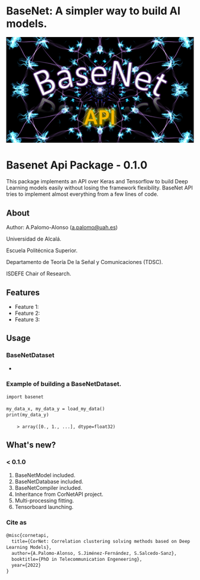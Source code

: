 # BaseNet: A simpler way to build AI models.

<p align="center">
    <img src="./doc/multimedia/basenet_logo.png">

# Basenet Api Package - 0.1.0

This package implements an API over Keras and Tensorflow to build Deep Learning models easily without losing the
framework flexibility. BaseNet API tries to implement almost everything from a few lines of code.

## About ##

Author: A.Palomo-Alonso (a.palomo@uah.es)

Universidad de Alcalá.

Escuela Politécnica Superior.

Departamento de Teoría De la Señal y Comunicaciones (TDSC).

ISDEFE Chair of Research.

## Features

* Feature 1:
* Feature 2:
* Feature 3:

## Usage
### BaseNetDataset

*

### Example of building a BaseNetDataset.

    import basenet

    my_data_x, my_data_y = load_my_data()
    print(my_data_y)

        > array([0., 1., ...], dtype=float32)



## What's new?

### < 0.1.0
1. BaseNetModel included.
2. BaseNetDatabase included.
3. BaseNetCompiler included.
4. Inheritance from CorNetAPI project.
5. Multi-processing fitting.
6. Tensorboard launching.


### Cite as


    @misc{cornetapi,
      title={CorNet: Correlation clustering solving methods based on Deep Learning Models},
      author={A.Palomo-Alonso, S.Jiménez-Fernández, S.Salcedo-Sanz},
      booktitle={PhD in Telecommunication Engeneering},
      year={2022}
    }

